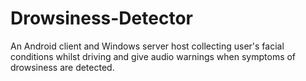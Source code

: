 # Drowsiness-Detector
 An Android client and Windows server host collecting user's facial conditions whilst driving and give audio warnings when symptoms of drowsiness are detected.
